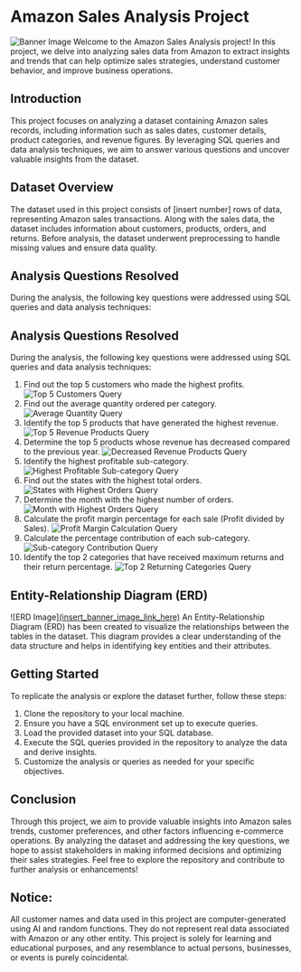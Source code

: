 # Amazon Sales Analysis Project
 ![Banner Image](insert_banner_image_link_here)
 Welcome to the Amazon Sales Analysis project! In this project, we delve into analyzing sales
 data from Amazon to extract insights and trends that can help optimize sales strategies,
 understand customer behavior, and improve business operations.
 ## Introduction
 This project focuses on analyzing a dataset containing Amazon sales records, including
 information such as sales dates, customer details, product categories, and revenue figures. By
 leveraging SQL queries and data analysis techniques, we aim to answer various questions and
 uncover valuable insights from the dataset.
 ## Dataset Overview
 The dataset used in this project consists of [insert number] rows of data, representing Amazon
 sales transactions. Along with the sales data, the dataset includes information about customers,
 products, orders, and returns. Before analysis, the dataset underwent preprocessing to handle
 missing values and ensure data quality.
 ## Analysis Questions Resolved
 During the analysis, the following key questions were addressed using SQL queries and data
 analysis techniques:
 ## Analysis Questions Resolved
 During the analysis, the following key questions were addressed using SQL queries and data
 analysis techniques:
1. Find out the top 5 customers who made the highest profits.
 ![Top 5 Customers Query](insert_image_link_here)
 2. Find out the average quantity ordered per category.
 ![Average Quantity Query](insert_image_link_here)
 3. Identify the top 5 products that have generated the highest revenue.
 ![Top 5 Revenue Products Query](insert_image_link_here)
 4. Determine the top 5 products whose revenue has decreased compared to the previous year.
 ![Decreased Revenue Products Query](insert_image_link_here)
 5. Identify the highest profitable sub-category.
 ![Highest Profitable Sub-category Query](insert_image_link_here)
 6. Find out the states with the highest total orders.
 ![States with Highest Orders Query](insert_image_link_here)
 7. Determine the month with the highest number of orders.
 ![Month with Highest Orders Query](insert_image_link_here)
 8. Calculate the profit margin percentage for each sale (Profit divided by Sales).
 ![Profit Margin Calculation Query](insert_image_link_here)
9. Calculate the percentage contribution of each sub-category.
 ![Sub-category Contribution Query](insert_image_link_here)
 10. Identify the top 2 categories that have received maximum returns and their return
 percentage.
 ![Top 2 Returning Categories Query](insert_image_link_here)
 ## Entity-Relationship Diagram (ERD)
 ![ERD Image][(insert_banner_image_link_here)](https://github.com/nazims-flow/Amazon_Sales_Analysis/blob/main/ERD_Amazon.png)
 An Entity-Relationship Diagram (ERD) has been created to visualize the relationships between
 the tables in the dataset. This diagram provides a clear understanding of the data structure and
 helps in identifying key entities and their attributes.
 ## Getting Started
 To replicate the analysis or explore the dataset further, follow these steps:
 1. Clone the repository to your local machine.
 2. Ensure you have a SQL environment set up to execute queries.
 3. Load the provided dataset into your SQL database.
4. Execute the SQL queries provided in the repository to analyze the data and derive insights.
 5. Customize the analysis or queries as needed for your specific objectives.
 ## Conclusion
 Through this project, we aim to provide valuable insights into Amazon sales trends, customer
 preferences, and other factors influencing e-commerce operations. By analyzing the dataset
 and addressing the key questions, we hope to assist stakeholders in making informed decisions
 and optimizing their sales strategies.
 Feel free to explore the repository and contribute to further analysis or enhancements!
 ## Notice:
 All customer names and data used in this project are computer-generated using AI and random
 functions. They do not represent real data associated with Amazon or any other entity. This
 project is solely for learning and educational purposes, and any resemblance to actual persons,
 businesses, or events is purely coincidental.
